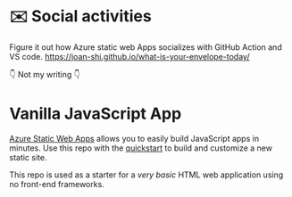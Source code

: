 # :envelope: Social activities

Figure it out how Azure static web Apps socializes with GitHub Action and VS code.
https://joan-shi.github.io/what-is-your-envelope-today/


:point_down: Not my writing :point_down:
#
# Vanilla JavaScript App

[Azure Static Web Apps](https://docs.microsoft.com/azure/static-web-apps/overview) allows you to easily build JavaScript apps in minutes. Use this repo with the [quickstart](https://docs.microsoft.com/azure/static-web-apps/getting-started?tabs=vanilla-javascript) to build and customize a new static site.

This repo is used as a starter for a _very basic_ HTML web application using no front-end frameworks.
